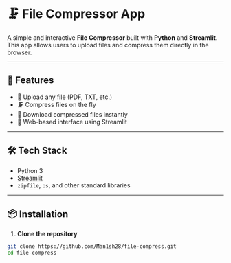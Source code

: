 # 🗜️ File Compressor App

A simple and interactive **File Compressor** built with **Python** and **Streamlit**. This app allows users to upload files and compress them directly in the browser.

---

## 🚀 Features

- 📁 Upload any file (PDF, TXT, etc.)
- 🗜️ Compress files on the fly
- 💾 Download compressed files instantly
- 🔗 Web-based interface using Streamlit

---

## 🛠️ Tech Stack

- Python 3
- [Streamlit](https://streamlit.io/)
- `zipfile`, `os`, and other standard libraries

---

## 📦 Installation

1. **Clone the repository**
```bash
git clone https://github.com/Man1sh28/file-compress.git
cd file-compress
